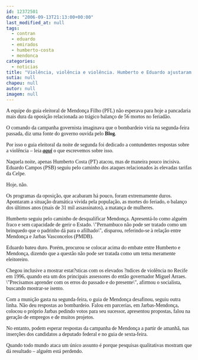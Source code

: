 ```yaml
---
id: 12372501
date: "2006-09-13T21:13:00+00:00"
last_modified_at: null
tags:
  - contran
  - eduardo
  - emirados
  - humberto-costa
  - mendonca
categories:
  - noticias
title: "Violência, violência e violência. Humberto e Eduardo ajustaram a mira contra Mendonça"
sutia: null
chapeu: null
autor: null
imagem: null
---
```

<p><P><FONT face=Verdana>A equipe do guia eleitoral de Mendonça Filho (PFL) não esperava para hoje a pancadaria mais dura da oposição relacionada ao trágico balanço de 56 mortos no feriadão.</FONT></P></p>
<p><P><FONT face=Verdana>O comando da campanha governista imaginava que o bombardeio viria na segunda-feira passada, diz uma fonte&nbsp;do governo&nbsp;ouvida pelo <STRONG>Blog</STRONG>. </FONT></P></p>
<p><P><FONT face=Verdana>Por isso o guia eleitoral da noite de segunda foi dedicado a contundentes respostas sobre a violência – leia <STRONG><EM><A href=\"https://jc3.uol.com.br/blogs/jc/2006/09/11/index.php\" target=_blank>aqui</A></EM></STRONG> o que escrevemos sobre isso.</FONT></P></p>
<p><P><FONT face=Verdana>Naquela noite, apenas Humberto Costa (PT) atacou, mas de maneira pouco incisiva. Eduardo Campos (PSB) seguiu pelo caminho dos ataques relacionados às elevadas tarifas da Celpe.</FONT></P></p>
<p><P><FONT face=Verdana>Hoje, não. </FONT></P></p>
<p><P><FONT face=Verdana>Os programas da oposição, que acabaram há pouco, foram extremamente duros. Apontaram a situação dramática vivida pela população, as mortes do feriado, o balanço dos últimos anos (mais de 31 mil assassinatos), a matança de mulheres.</FONT></P></p>
<p><P><FONT face=Verdana>Humberto seguiu pelo caminho de desqualificar Mendonça. Apresentá-lo como alguém fraco e sem capacidade de gerir o Estado. \"Pernambuco não pode ser tratado como um brinquedo que o padrinho dá para o afilhado\", disparou, referindo-se à relação entre Mendonça e Jarbas Vasconcelos (PMDB).</FONT></P></p>
<p><P><FONT face=Verdana>Eduardo bateu duro. Porém, procurou se colocar acima do embate entre Humberto e Mendonça, dizendo que a questão não pode ser tratada como um tema meramente eleitoreiro.</FONT></P></p>
<p><P><FONT face=Verdana>Chegou inclusive a mostrar estat?sticas com os elevados ?ndices de violência no Recife em 1996, quando era um dos principais assessores do então governador Miguel Arraes. \"Precisamos aprender com os erros do passado e do presente\", afirmou o socialista, buscando mostrar-se isento.</FONT></P></p>
<p><P><FONT face=Verdana>Com a munição gasta na segunda-feira, o guia de Mendonça desafinou, seguiu outra linha. Não deu respostas ao bombardeio. Falou em parcerias, em Jarbas-Mendonça, colocou o próprio Jarbas pedindo votos para seu sucessor, apresentou propostas, falou na geração de empregos e de muitos projetos.</FONT></P></p>
<p><P><FONT face=Verdana>No entanto, podem esperar respostas da campanha de Mendonça a partir de amanhã, nas inserções dos candidatos a deputado federal e no guia de sexta-feira.</FONT></P></p>
<p><P><FONT face=Verdana>Quando todo mundo ataca um único assunto é porque pesquisas&nbsp;qualitativas mostram que dá resultado – alguém está perdendo.</FONT></P> </p>
